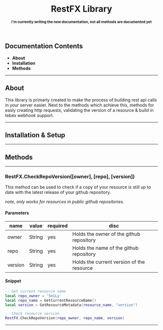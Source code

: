 <h1 align="center">RestFX Library</h1>
<p align="center"><small><strong>i'm currently writing the new documentation, not all methods are documented yet</strong></small></p><br>

## Documentation Contents
- **About**
- **Installation**
- **Methods**

---
## About
This library is primarly created to make the process of building rest api calls in your server easier. Next to the methods which achieve this, methods for easly creating http requests, validating the version of a resource & build in tebex webhook support.

---
## Installation & Setup

---
## Methods

---
### RestFX.CheckRepoVersion([owner], [repo], [version])
This method can be used to check if a copy of your resource is still up to date with the latest release of your github repository.

_note, only works for resources in public github repositories._

#### Parameters
| name    | value    | required | disc                                      |
|---------|----------|----------|-------------------------------------------|
| owner   | String   | yes      | Holds the owner of the github repository  |
| repo    | String   | yes      | Holds the name of the github repository   |
| version | String   | yes      | Holds the current version of the resource |

#### Snippet
```lua
-- Get current resource name
local repo_owner = '5m1Ly'
local repo_name = GetCurrentResourceName()
local version = GetResourceMetadata(resource_name, "version")

-- Check resource version
RestFX.CheckRepoVersion(repo_owner, repo_name, version)
```
---